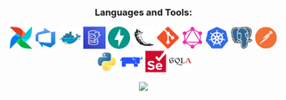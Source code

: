 <!--
**Donzellini/Donzellini** is a ✨ _special_ ✨ repository because its `README.md` (this file) appears on your GitHub profile.

Here are some ideas to get you started:

- 🔭 I’m currently working on ...
- 🌱 I’m currently learning ...
- 👯 I’m looking to collaborate on ...
- 🤔 I’m looking for help with ...
- 💬 Ask me about ...
- 📫 How to reach me: ...
- 😄 Pronouns: ...
- ⚡ Fun fact: ...
-->

<h3 align="center">Languages and Tools:</h3>
<p align="center"> <a> <img src="https://github.com/devicons/devicon/blob/master/icons/apacheairflow/apacheairflow-original.svg" alt="apache-airflow" width="40" height="40"/> </a> 
                   <a> <img src="https://github.com/devicons/devicon/blob/master/icons/azuredevops/azuredevops-original.svg" alt="azure-devops" width="40" height="40"/> </a> 
                   <a> <img src="https://github.com/devicons/devicon/blob/master/icons/docker/docker-original.svg" alt="docker" width="40" height="40"/> </a> 
                   <a> <img src="https://github.com/devicons/devicon/blob/master/icons/dynamodb/dynamodb-original.svg" alt="dynamo-db" width="40" height="40"/> </a> 
                   <a> <img src="https://github.com/devicons/devicon/blob/master/icons/fastapi/fastapi-original.svg" alt="fast-api" width="40" height="40"/> </a> 
                   <a> <img src="https://github.com/devicons/devicon/blob/master/icons/flask/flask-original.svg" alt="flask" width="40" height="40"/> </a> 
                   <a> <img src="https://github.com/devicons/devicon/blob/master/icons/git/git-original.svg" alt="git" width="40" height="40"/> </a> 
                   <a> <img src="https://github.com/devicons/devicon/blob/master/icons/graphql/graphql-plain.svg" alt="graphql" width="40" height="40"/> </a> 
                   <a> <img src="https://github.com/devicons/devicon/blob/master/icons/kubernetes/kubernetes-original.svg" alt="kubernetes" width="40" height="40"/> </a> 
                   <a> <img src="https://github.com/devicons/devicon/blob/master/icons/postgresql/postgresql-original.svg" alt="postgres" width="40" height="40"/> </a>
                   <a> <img src="https://github.com/devicons/devicon/blob/master/icons/postman/postman-original.svg" alt="postman" width="40" height="40"/> </a>
                   <a> <img src="https://github.com/devicons/devicon/blob/master/icons/python/python-original.svg" alt="python" width="40" height="40"/> </a> 
                   <a> <img src="https://github.com/devicons/devicon/blob/master/icons/rancher/rancher-original.svg" alt="rancher" width="40" height="40"/> </a>
                   <a> <img src="https://github.com/devicons/devicon/blob/master/icons/selenium/selenium-original.svg" alt="selenium" width="40" height="40"/> </a>
                   <a> <img src="https://github.com/devicons/devicon/blob/master/icons/sqlalchemy/sqlalchemy-original.svg" alt="sqlalchemy" width="40" height="40"/> </a>
</p>
                 
<p align="center">
  <img height="50%" width="auto" src ="https://github-readme-stats.vercel.app/api/top-langs/?username=Donzellini&layout=compact&hide_border=true&theme=darcula&bg_color=00000000&langs_count=6&hide=jupyter%20notebook,tex,css,php&exclude_repo=Pacman-AI">
  <br>
</p>
